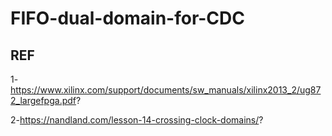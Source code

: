 # FIFO-dual-domain-for-CDC
## REF
1-https://www.xilinx.com/support/documents/sw_manuals/xilinx2013_2/ug872_largefpga.pdf?

2-https://nandland.com/lesson-14-crossing-clock-domains/?
